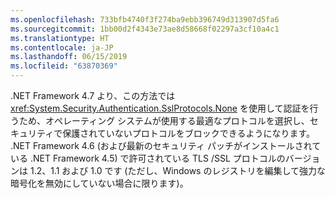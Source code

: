 ```yaml
---
ms.openlocfilehash: 733bfb4740f3f274ba9ebb396749d313907d5fa6
ms.sourcegitcommit: 1bb00d2f4343e73ae8d58668f02297a3cf10a4c1
ms.translationtype: HT
ms.contentlocale: ja-JP
ms.lasthandoff: 06/15/2019
ms.locfileid: "63870369"
---
```

.NET Framework 4.7 より、この方法では <xref:System.Security.Authentication.SslProtocols.None> を使用して認証を行うため、オペレーティング システムが使用する最適なプロトコルを選択し、セキュリティで保護されていないプロトコルをブロックできるようになります。 .NET Framework 4.6 (および最新のセキュリティ パッチがインストールされている .NET Framework 4.5) で許可されている TLS /SSL プロトコルのバージョンは 1.2、1.1 および 1.0 です (ただし、Windows のレジストリを編集して強力な暗号化を無効にしていない場合に限ります)。
